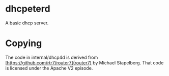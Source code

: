# dhcpeterd

A basic dhcp server.

# Copying

The code in internal/dhcp4d is derived from [https://github.com/rtr7/router7](router7) by Michael Stapelberg. That code is licensed under the Apache V2 episode.
